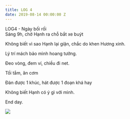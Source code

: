 ```yaml
---
title: LOG 4
date: 2019-08-14 00:00:00 Z
---
```


LOG4 - Ngày bối rối  
Sáng 9h, chở Hạnh ra chỗ bắt xe buýt  
  
Không biết vì sao Hạnh lại giận, chắc do khen Hương xinh.  
  
Lý trí mách bảo mình hoang tưởng.  
  
Đeo vòng, đem ví, chiều đi net.  
  
Tối tắm, ăn cơm  
  
Đàn được 1 khúc, hát được 1 đoạn khá hay  
  
Không biết Hạnh có ý gì với mình.  
  
End day.   
  
![](https://scontent.fhan3-1.fna.fbcdn.net/v/t1.15752-9/68604077_493978994753090_8295612792581390336_n.png?_nc_cat=102&_nc_oc=AQnpWlN37zTf05VzoNlb39Uoqh--mWkvGRS1vBwBqxnZoqmRLYw72Yl5j4d_YLZdPgOth36RkkvNwIXQZJGsQ7dt&_nc_ht=scontent.fhan3-1.fna&oh=26964c83941a4ad458c09996f17f7ee4&oe=5DD2BBD2)